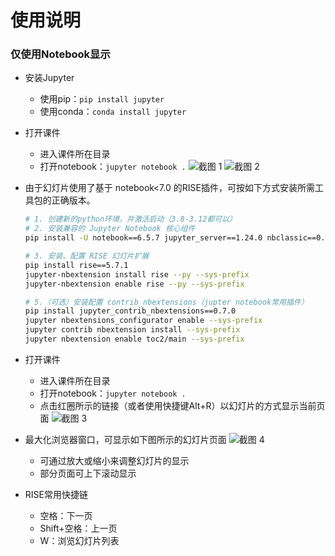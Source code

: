 # 使用说明

### 仅使用Notebook显示

- 安装Jupyter
  - 使用pip：`pip install jupyter`
  - 使用conda：`conda install jupyter`
- 打开课件
  - 进入课件所在目录
  - 打开notebook：`jupyter notebook .`
  ![截图 1](imgs/img1.png)
  ![截图 2](imgs/img2.png)

- 由于幻灯片使用了基于 notebook<7.0 的RISE插件，可按如下方式安装所需工具包的正确版本。

  ```bash
  # 1. 创建新的python环境，并激活启动（3.8-3.12都可以）
  # 2. 安装兼容的 Jupyter Notebook 核心组件
  pip install -U notebook==6.5.7 jupyter_server==1.24.0 nbclassic==0.5.6 jupyter_nbextensions_configurator==0.6.3
  
  # 3. 安装、配置 RISE 幻灯片扩展
  pip install rise==5.7.1
  jupyter-nbextension install rise --py --sys-prefix
  jupyter-nbextension enable rise --py --sys-prefix
  
  # 5.（可选）安装配置 contrib_nbextensions（jupter notebook常用插件）
  pip install jupyter_contrib_nbextensions==0.7.0
  jupyter nbextensions_configurator enable --sys-prefix
  jupyter contrib nbextension install --sys-prefix
  jupyter nbextension enable toc2/main --sys-prefix
  ```

- 打开课件
  - 进入课件所在目录
  - 打开notebook：`jupyter notebook .`
  - 点击红圈所示的链接（或者使用快捷键Alt+R）以幻灯片的方式显示当前页面
  ![截图 3](imgs/img3.png)

- 最大化浏览器窗口，可显示如下图所示的幻灯片页面
  ![截图 4](imgs/img4.png)
  - 可通过放大或缩小来调整幻灯片的显示
  - 部分页面可上下滚动显示

- RISE常用快捷链
  - 空格：下一页
  - Shift+空格：上一页
  - W：浏览幻灯片列表
